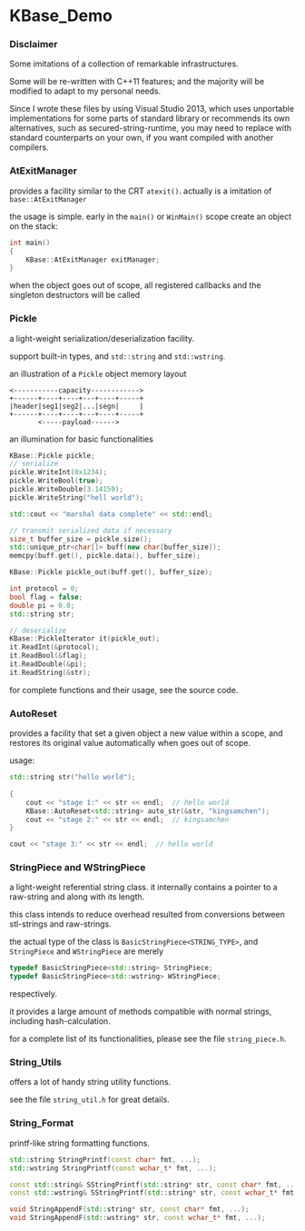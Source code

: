 KBase_Demo
==========

### Disclaimer

Some imitations of a collection of remarkable infrastructures.

Some will be re-written with C++11 features; and the majority will be modified to adapt to my personal needs.

Since I wrote these files by using Visual Studio 2013, which uses unportable implementations for some parts of standard library or recommends its own alternatives, such as secured-string-runtime, you may need to replace with standard counterparts on your own, if you want compiled with another compilers.

### AtExitManager

provides a facility similar to the CRT `atexit()`. actually is a imitation of `base::AtExitManager`

the usage is simple. early in the `main()` or `WinMain()` scope create an object on the stack:

```c++
int main()
{
    KBase::AtExitManager exitManager;
}
```

when the object goes out of scope, all registered callbacks and the singleton destructors will be called

### Pickle

a light-weight serialization/deserialization facility.

support built-in types, and `std::string` and `std::wstring`.

an illustration of a `Pickle` object memory layout

```
<-----------capacity------------>
+------+----+----+---+----+-----+
|header|seg1|seg2|...|segn|     |
+------+----+----+---+----+-----+
       <-----payload------>
```

an illumination for basic functionalities

```c++
KBase::Pickle pickle;
// serialize
pickle.WriteInt(0x1234);
pickle.WriteBool(true);
pickle.WriteDouble(3.14159);
pickle.WriteString("hell world");

std::cout << "marshal data complete" << std::endl;

// transmit serialized data if necessary
size_t buffer_size = pickle.size();
std::unique_ptr<char[]> buff(new char[buffer_size]);
memcpy(buff.get(), pickle.data(), buffer_size);

KBase::Pickle pickle_out(buff.get(), buffer_size);

int protocol = 0;
bool flag = false;
double pi = 0.0;
std::string str;

// deserialize
KBase::PickleIterator it(pickle_out);
it.ReadInt(&protocol);
it.ReadBool(&flag);
it.ReadDouble(&pi);
it.ReadString(&str);
```

for complete functions and their usage, see the source code.

### AutoReset

provides a facility that set a given object a new value within a scope, and
restores its original value automatically when goes out of scope.

usage:

```c++
std::string str("hello world");
    
{
    cout << "stage 1:" << str << endl;  // hello world
    KBase::AutoReset<std::string> auto_str(&str, "kingsamchen");
    cout << "stage 2:" << str << endl;  // kingsamchen
}

cout << "stage 3:" << str << endl;  // hello world
```

### StringPiece and WStringPiece

a light-weight referential string class. it internally contains a pointer to 
a raw-string and along with its length.

this class intends to reduce overhead resulted from conversions between stl-strings
and raw-strings.

the actual type of the class is `BasicStringPiece<STRING_TYPE>`, and `StringPiece`
and `WStringPiece` are merely

```c++
typedef BasicStringPiece<std::string> StringPiece;
typedef BasicStringPiece<std::wstring> WStringPiece;
```
respectively.

it provides a large amount of methods compatible with normal strings, including
hash-calculation.

for a complete list of its functionalities, please see the file `string_piece.h`.

### String_Utils

offers a lot of handy string utility functions.

see the file `string_util.h` for great details.

### String_Format

printf-like string formatting functions.

```c++
std::string StringPrintf(const char* fmt, ...);
std::wstring StringPrintf(const wchar_t* fmt, ...);

const std::string& SStringPrintf(std::string* str, const char* fmt, ...);
const std::wstring& SStringPrintf(std::string* str, const wchar_t* fmt, ...);

void StringAppendF(std::string* str, const char* fmt, ...);
void StringAppendF(std::wstring* str, const wchar_t* fmt, ...);
```